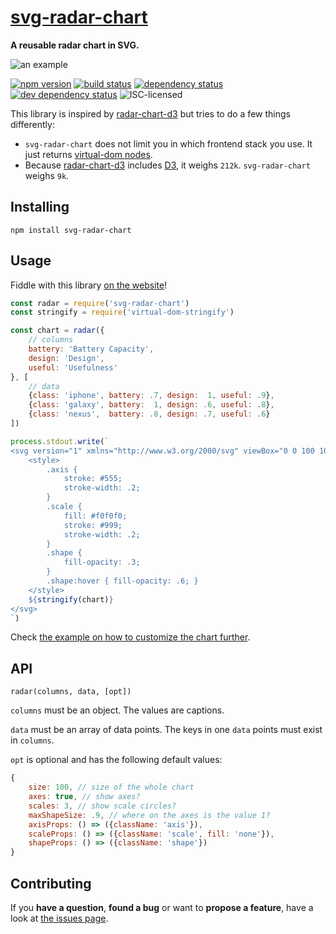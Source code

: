 # [svg-radar-chart](http://jannisr.de/svg-radar-chart/)

**A reusable radar chart in SVG.**

![an example](https://rawgit.com/derhuerst/svg-radar-chart/master/example.svg)

[![npm version](https://img.shields.io/npm/v/svg-radar-chart.svg)](https://www.npmjs.com/package/svg-radar-chart)
[![build status](https://img.shields.io/travis/derhuerst/svg-radar-chart.svg)](https://travis-ci.org/derhuerst/svg-radar-chart)
[![dependency status](https://img.shields.io/david/derhuerst/svg-radar-chart.svg)](https://david-dm.org/derhuerst/svg-radar-chart)
[![dev dependency status](https://img.shields.io/david/dev/derhuerst/svg-radar-chart.svg)](https://david-dm.org/derhuerst/svg-radar-chart#info=devDependencies)
![ISC-licensed](https://img.shields.io/github/license/derhuerst/svg-radar-chart.svg)

This library is inspired by [radar-chart-d3](https://github.com/alangrafu/radar-chart-d3) but tries to do a few things differently:

- `svg-radar-chart` does not limit you in which frontend stack you use. It just returns [virtual-dom nodes](https://github.com/Matt-Esch/virtual-dom#dom-model).
- Because [radar-chart-d3](https://github.com/alangrafu/radar-chart-d3) includes [D3](https://d3js.org/), it weighs `212k`. `svg-radar-chart` weighs `9k`.


## Installing

```shell
npm install svg-radar-chart
```


## Usage

Fiddle with this library [on the website](http://jannisr.de/svg-radar-chart/)!

```js
const radar = require('svg-radar-chart')
const stringify = require('virtual-dom-stringify')

const chart = radar({
	// columns
	battery: 'Battery Capacity',
	design: 'Design',
	useful: 'Usefulness'
}, [
	// data
	{class: 'iphone', battery: .7, design:  1, useful: .9},
	{class: 'galaxy', battery:  1, design: .6, useful: .8},
	{class: 'nexus',  battery: .8, design: .7, useful: .6}
])

process.stdout.write(`
<svg version="1" xmlns="http://www.w3.org/2000/svg" viewBox="0 0 100 100">
	<style>
		.axis {
			stroke: #555;
			stroke-width: .2;
		}
		.scale {
			fill: #f0f0f0;
			stroke: #999;
			stroke-width: .2;
		}
		.shape {
			fill-opacity: .3;
		}
		.shape:hover { fill-opacity: .6; }
	</style>
	${stringify(chart)}
</svg>
`)
```

Check [the example on how to customize the chart further](example.js).


## API

```
radar(columns, data, [opt])
```

`columns` must be an object. The values are captions.

`data` must be an array of data points. The keys in one `data` points must exist in `columns`.

`opt` is optional and has the following default values:

```js
{
	size: 100, // size of the whole chart
	axes: true, // show axes?
	scales: 3, // show scale circles?
	maxShapeSize: .9, // where on the axes is the value 1?
	axisProps: () => ({className: 'axis'}),
	scaleProps: () => ({className: 'scale', fill: 'none'}),
	shapeProps: () => ({className: 'shape'})
}
```


## Contributing

If you **have a question**, **found a bug** or want to **propose a feature**, have a look at [the issues page](https://github.com/derhuerst/svg-radar-chart/issues).
